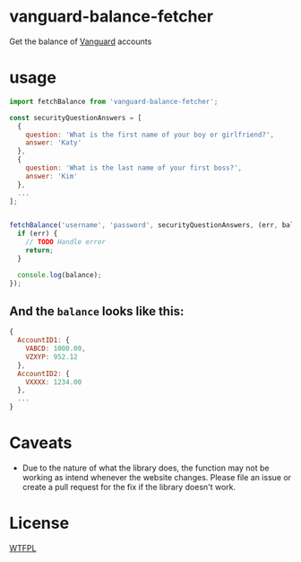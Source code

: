 # vanguard-balance-fetcher
Get the balance of [Vanguard](https://investor.vanguard.com) accounts

# usage

```js
import fetchBalance from 'vanguard-balance-fetcher';

const securityQuestionAnswers = [
  {
    question: 'What is the first name of your boy or girlfriend?',
    answer: 'Katy'
  },
  {
    question: 'What is the last name of your first boss?',
    answer: 'Kim'
  },
  ...
];


fetchBalance('username', 'password', securityQuestionAnswers, (err, balance) => {
  if (err) {
    // TODO Handle error
    return;
  }

  console.log(balance);
});
```

## And the `balance` looks like this:
```js
{
  AccountID1: {
    VABCD: 1000.00,
    VZXYP: 952.12
  },
  AccountID2: {
    VXXXX: 1234.00
  },
  ...
}
```

# Caveats

* Due to the nature of what the library does, the function may not be working as intend
whenever the website changes. Please file an issue or create a pull request for the fix if the library doesn't work.

# License

[WTFPL](http://www.wtfpl.net)
